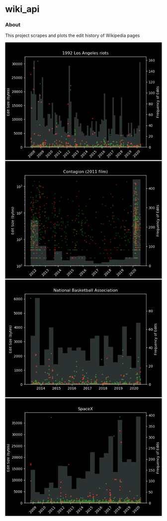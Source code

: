 # wiki_api

### About
This project scrapes and plots the edit history of Wikipedia pages

![alt text](figs/1992_Los_Angeles_riots.png)
![alt text](figs/Contagion_(2011_film).png)
![alt text](figs/National_Basketball_Association.png)
![alt text](figs/SpaceX.png)
